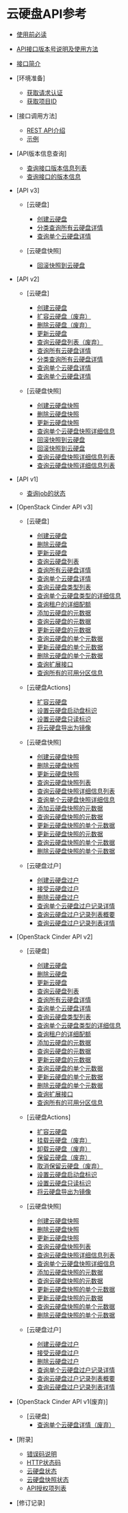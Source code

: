 # 云硬盘API参考

-   [使用前必读](使用前必读.md)
-   [API接口版本号说明及使用方法](API接口版本号说明及使用方法.md)
-   [接口简介](接口简介.md)
-   [环境准备]
    -   [获取请求认证](获取请求认证.md)
    -   [获取项目ID](获取项目ID.md)

-   [接口调用方法]
    -   [REST API介绍](REST-API介绍.md)
    -   [示例](示例.md)

-   [API版本信息查询]
    -   [查询接口版本信息列表](查询接口版本信息列表.md)
    -   [查询接口的版本信息](查询接口的版本信息.md)

-   [API v3]
    -   [云硬盘]
        -   [创建云硬盘](创建云硬盘-API-v3.md)
        -   [分类查询所有云硬盘详情](分类查询所有云硬盘详情-API-v3.md)
        -   [查询单个云硬盘详情](查询单个云硬盘详情-API-v3.md)

    -   [云硬盘快照]
        -   [回滚快照到云硬盘](回滚快照到云硬盘-API-v3.md)


-   [API v2]
    -   [云硬盘]
        -   [创建云硬盘](创建云硬盘.md)
        -   [扩容云硬盘（废弃）](扩容云硬盘（废弃）.md)
        -   [删除云硬盘（废弃）](删除云硬盘（废弃）.md)
        -   [更新云硬盘](更新云硬盘.md)
        -   [查询云硬盘列表（废弃）](查询云硬盘列表（废弃）.md)
        -   [查询所有云硬盘详情](查询所有云硬盘详情.md)
        -   [分类查询所有云硬盘详情](分类查询所有云硬盘详情.md)
        -   [查询单个云硬盘详情](查询单个云硬盘详情-API-v2.md)
        -   [查询单个云硬盘详情](查询单个云硬盘详情.md)

    -   [云硬盘快照]
        -   [创建云硬盘快照](创建云硬盘快照.md)
        -   [删除云硬盘快照](删除云硬盘快照.md)
        -   [更新云硬盘快照](更新云硬盘快照.md)
        -   [查询单个云硬盘快照详细信息](查询单个云硬盘快照详细信息.md)
        -   [回滚快照到云硬盘](回滚快照到云硬盘.md)
        -   [回滚快照到云硬盘](回滚快照到云硬盘-API-v2.md)
        -   [查询云硬盘快照详细信息列表](查询云硬盘快照详细信息列表.md)
        -   [查询云硬盘快照详细信息列表](查询云硬盘快照详细信息列表-API-v2.md)


-   [API v1]
    -   [查询job的状态](查询job的状态.md)

-   [OpenStack Cinder API v3]
    -   [云硬盘]
        -   [创建云硬盘](创建云硬盘-Cinder-v3.md)
        -   [删除云硬盘](删除云硬盘-Cinder-v3.md)
        -   [更新云硬盘](更新云硬盘-Cinder-v3.md)
        -   [查询云硬盘列表](查询云硬盘列表.md)
        -   [查询所有云硬盘详情](查询所有云硬盘详情-Cinder-v3.md)
        -   [查询单个云硬盘详情](查询单个云硬盘详情-Cinder-v3.md)
        -   [查询云硬盘类型列表](查询云硬盘类型列表-Cinder-v3.md)
        -   [查询单个云硬盘类型的详细信息](查询单个云硬盘类型的详细信息-Cinder-v3.md)
        -   [查询租户的详细配额](查询租户的详细配额-Cinder-v3.md)
        -   [添加云硬盘的元数据](添加云硬盘的元数据-Cinder-v3.md)
        -   [查询云硬盘的元数据](查询云硬盘的元数据-Cinder-v3.md)
        -   [更新云硬盘的元数据](更新云硬盘的元数据-Cinder-v3.md)
        -   [查询云硬盘的单个元数据](查询云硬盘的单个元数据-Cinder-v3.md)
        -   [更新云硬盘的单个元数据](更新云硬盘的单个元数据-Cinder-v3.md)
        -   [删除云硬盘的单个元数据](删除云硬盘的单个元数据-Cinder-v3.md)
        -   [查询扩展接口](查询扩展接口-Cinder-v3.md)
        -   [查询所有的可用分区信息](查询所有的可用分区信息-Cinder-v3.md)

    -   [云硬盘Actions]
        -   [扩容云硬盘](扩容云硬盘-Cinder-v3.md)
        -   [设置云硬盘启动盘标识](设置云硬盘启动盘标识.md)
        -   [设置云硬盘只读标识](设置云硬盘启动盘标识-Cinder-v3.md)
        -   [将云硬盘导出为镜像](将云硬盘导出为镜像-Cinder-v3.md)

    -   [云硬盘快照]
        -   [创建云硬盘快照](创建云硬盘快照-Cinder-v3.md)
        -   [删除云硬盘快照](删除云硬盘快照-Cinder-v3.md)
        -   [更新云硬盘快照](更新云硬盘快照-Cinder-v3.md)
        -   [查询云硬盘快照列表](查询云硬盘快照列表-Cinder-v3.md)
        -   [查询云硬盘快照详细信息列表](查询云硬盘快照详细信息列表-Cinder-v3.md)
        -   [查询单个云硬盘快照详细信息](查询单个云硬盘快照详细信息-Cinder-v3.md)
        -   [添加云硬盘快照的元数据](添加云硬盘快照的元数据-Cinder-v3.md)
        -   [查询云硬盘快照的元数据](查询云硬盘快照的元数据-Cinder-v3.md)
        -   [更新云硬盘快照的单个元数据](更新云硬盘快照的单个元数据-Cinder-v3.md)
        -   [更新云硬盘快照的元数据](更新云硬盘快照的元数据-Cinder-v3.md)
        -   [查询云硬盘快照的单个元数据](查询云硬盘快照的单个元数据-Cinder-v3.md)
        -   [删除云硬盘快照的单个元数据](删除云硬盘快照的单个元数据-Cinder-v3.md)

    -   [云硬盘过户]
        -   [创建云硬盘过户](创建云硬盘过户-Cinder-v3.md)
        -   [接受云硬盘过户](接受云硬盘过户-Cinder-v3.md)
        -   [删除云硬盘过户](删除云硬盘过户-Cinder-v3.md)
        -   [查询单个云硬盘过户记录详情](查询单个云硬盘过户记录详情-Cinder-v3.md)
        -   [查询云硬盘过户记录列表概要](查询云硬盘过户记录列表概要-Cinder-v3.md)
        -   [查询云硬盘过户记录列表详情](查询云硬盘过户记录列表详情-Cinder-v3.md)


-   [OpenStack Cinder API v2]
    -   [云硬盘]
        -   [创建云硬盘](创建云硬盘-Cinder-v2.md)
        -   [删除云硬盘](删除云硬盘.md)
        -   [更新云硬盘](更新云硬盘-Cinder-v2.md)
        -   [查询云硬盘列表](查询云硬盘列表-Cinder-v2.md)
        -   [查询所有云硬盘详情](查询所有云硬盘详情-Cinder-v2.md)
        -   [查询单个云硬盘详情](查询单个云硬盘详情-Cinder-v2.md)
        -   [查询云硬盘类型列表](查询云硬盘类型列表.md)
        -   [查询单个云硬盘类型的详细信息](查询单个云硬盘类型的详细信息.md)
        -   [查询租户的详细配额](查询租户的详细配额.md)
        -   [添加云硬盘的元数据](添加云硬盘的元数据.md)
        -   [查询云硬盘的元数据](查询云硬盘的元数据.md)
        -   [更新云硬盘的元数据](更新云硬盘的元数据.md)
        -   [查询云硬盘的单个元数据](查询云硬盘的单个元数据.md)
        -   [更新云硬盘的单个元数据](更新云硬盘的单个元数据.md)
        -   [删除云硬盘的单个元数据](删除云硬盘的单个元数据.md)
        -   [查询扩展接口](查询扩展接口.md)
        -   [查询所有的可用分区信息](查询所有的可用分区信息.md)

    -   [云硬盘Actions]
        -   [扩容云硬盘](扩容云硬盘.md)
        -   [挂载云硬盘（废弃）](挂载云硬盘（废弃）.md)
        -   [卸载云硬盘（废弃）](卸载云硬盘（废弃）.md)
        -   [保留云硬盘（废弃）](保留云硬盘（废弃）.md)
        -   [取消保留云硬盘（废弃）](取消保留云硬盘（废弃）.md)
        -   [设置云硬盘启动盘标识](设置云硬盘启动盘标识-Cinder-v2.md)
        -   [设置云硬盘只读标识](设置云硬盘只读标识.md)
        -   [将云硬盘导出为镜像](将云硬盘导出为镜像.md)

    -   [云硬盘快照]
        -   [创建云硬盘快照](创建云硬盘快照-Cinder-v2.md)
        -   [删除云硬盘快照](删除云硬盘快照-Cinder-v2.md)
        -   [更新云硬盘快照](更新云硬盘快照-Cinder-v2.md)
        -   [查询云硬盘快照列表](查询云硬盘快照列表.md)
        -   [查询云硬盘快照详细信息列表](查询云硬盘快照详细信息列表-Cinder-v2.md)
        -   [查询单个云硬盘快照详细信息](查询单个云硬盘快照详细信息-Cinder-v2.md)
        -   [添加云硬盘快照的元数据](添加云硬盘快照的元数据.md)
        -   [查询云硬盘快照的元数据](查询云硬盘快照的元数据.md)
        -   [更新云硬盘快照的单个元数据](更新云硬盘快照的单个元数据.md)
        -   [更新云硬盘快照的元数据](更新云硬盘快照的元数据.md)
        -   [查询云硬盘快照的单个元数据](查询云硬盘快照的单个元数据.md)
        -   [删除云硬盘快照的单个元数据](删除云硬盘快照的单个元数据.md)

    -   [云硬盘过户]
        -   [创建云硬盘过户](创建云硬盘过户.md)
        -   [接受云硬盘过户](接受云硬盘过户.md)
        -   [删除云硬盘过户](删除云硬盘过户.md)
        -   [查询单个云硬盘过户记录详情](查询单个云硬盘过户记录详情.md)
        -   [查询云硬盘过户记录列表概要](查询云硬盘过户记录列表概要.md)
        -   [查询云硬盘过户记录列表详情](查询云硬盘过户记录列表详情.md)


-   [OpenStack Cinder API v1\(废弃\)]
    -   [云硬盘]
        -   [查询单个云硬盘详情（废弃）](查询单个云硬盘详情（废弃）.md)


-   [附录]
    -   [错误码说明](错误码说明.md)
    -   [HTTP状态码](HTTP状态码.md)
    -   [云硬盘状态](云硬盘状态.md)
    -   [云硬盘快照状态](云硬盘快照状态.md)
    -   [API授权项列表](API授权项列表.md)

-   [修订记录]

